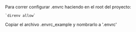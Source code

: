 

Para correr configurar .envrc haciendo en el root del proyecto:

    `direnv allow`

Copiar el archivo .envrc_example y nombrarlo a '.envrc'


